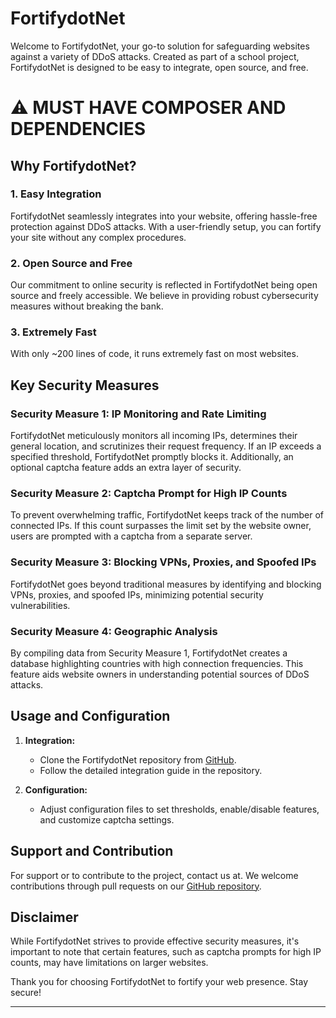 # FortifydotNet

Welcome to FortifydotNet, your go-to solution for safeguarding websites against a variety of DDoS attacks. Created as part of a school project, FortifydotNet is designed to be easy to integrate, open source, and free.

# ⚠️ MUST HAVE COMPOSER AND DEPENDENCIES

## Why FortifydotNet?

### 1. **Easy Integration**

FortifydotNet seamlessly integrates into your website, offering hassle-free protection against DDoS attacks. With a user-friendly setup, you can fortify your site without any complex procedures.

### 2. **Open Source and Free**

Our commitment to online security is reflected in FortifydotNet being open source and freely accessible. We believe in providing robust cybersecurity measures without breaking the bank.

### 3. **Extremely Fast**
With only ~200 lines of code, it runs extremely fast on most websites.

## Key Security Measures

### Security Measure 1: IP Monitoring and Rate Limiting

FortifydotNet meticulously monitors all incoming IPs, determines their general location, and scrutinizes their request frequency. If an IP exceeds a specified threshold, FortifydotNet promptly blocks it. Additionally, an optional captcha feature adds an extra layer of security.

### Security Measure 2: Captcha Prompt for High IP Counts

To prevent overwhelming traffic, FortifydotNet keeps track of the number of connected IPs. If this count surpasses the limit set by the website owner, users are prompted with a captcha from a separate server.

### Security Measure 3: Blocking VPNs, Proxies, and Spoofed IPs

FortifydotNet goes beyond traditional measures by identifying and blocking VPNs, proxies, and spoofed IPs, minimizing potential security vulnerabilities.

### Security Measure 4: Geographic Analysis

By compiling data from Security Measure 1, FortifydotNet creates a database highlighting countries with high connection frequencies. This feature aids website owners in understanding potential sources of DDoS attacks.

## Usage and Configuration

1. **Integration:**
   - Clone the FortifydotNet repository from [GitHub](https://github.com/fortifydotnet).
   - Follow the detailed integration guide in the repository.

2. **Configuration:**
   - Adjust configuration files to set thresholds, enable/disable features, and customize captcha settings.

## Support and Contribution

For support or to contribute to the project, contact us at. We welcome contributions through pull requests on our [GitHub repository](https://github.com/fortifydotnet).

## Disclaimer

While FortifydotNet strives to provide effective security measures, it's important to note that certain features, such as captcha prompts for high IP counts, may have limitations on larger websites.

Thank you for choosing FortifydotNet to fortify your web presence. Stay secure!

--- 

